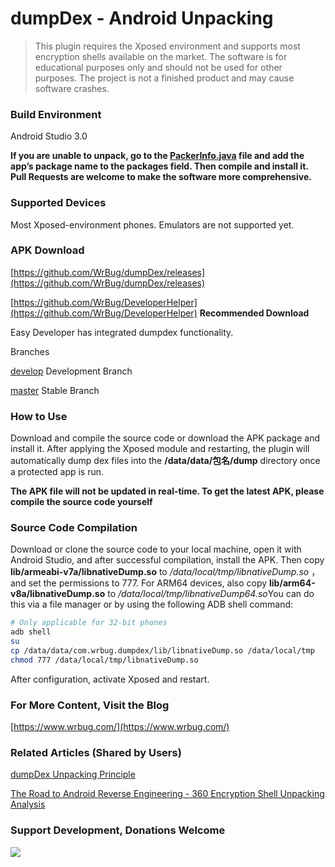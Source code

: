 # dumpDex - Android Unpacking

> This plugin requires the Xposed environment and supports most encryption shells available on the market. The software is for educational purposes only and should not be used for other purposes. The project is not a finished product and may cause software crashes.

### Build Environment

Android Studio 3.0

**If you are unable to unpack, go to the [PackerInfo.java](app/src/main/java/com/wrbug/dumpdex/PackerInfo.java#L31) file and add the app’s package name to the packages field. Then compile and install it. Pull Requests are welcome to make the software more comprehensive.**

### Supported Devices

Most Xposed-environment phones. Emulators are not supported yet.

### APK Download

[https://github.com/WrBug/dumpDex/releases](https://github.com/WrBug/dumpDex/releases)

[https://github.com/WrBug/DeveloperHelper](https://github.com/WrBug/DeveloperHelper)  **Recommended Download**

Easy Developer has integrated dumpdex functionality.

Branches

[develop](https://github.com/WrBug/dumpDex/tree/develop) Development Branch


[master](https://github.com/WrBug/dumpDex/tree/master) Stable Branch

### How to Use

Download and compile the source code or download the APK package and install it. After applying the Xposed module and restarting, the plugin will automatically dump dex files into the **/data/data/包名/dump** directory once a protected app is run.

**The APK file will not be updated in real-time. To get the latest APK, please compile the source code yourself**




### Source Code Compilation

Download or clone the source code to your local machine, open it with Android Studio, and after successful compilation, install the APK. Then copy **lib/armeabi-v7a/libnativeDump.so** to */data/local/tmp/libnativeDump.so* ，and set the permissions to 777. For ARM64 devices, also copy **lib/arm64-v8a/libnativeDump.so** to */data/local/tmp/libnativeDump64.so*You can do this via a file manager or by using the following ADB shell command:

```bash
# Only applicable for 32-bit phones
adb shell
su
cp /data/data/com.wrbug.dumpdex/lib/libnativeDump.so /data/local/tmp
chmod 777 /data/local/tmp/libnativeDump.so

```

After configuration, activate Xposed and restart.

### For More Content, Visit the Blog

[https://www.wrbug.com/](https://www.wrbug.com/)

### Related Articles (Shared by Users)

[dumpDex Unpacking Principle](http://liteng1220.com/blog/articles/dumpdex-principle/)

[The Road to Android Reverse Engineering - 360 Encryption Shell Unpacking Analysis](https://juejin.im/post/5c1934226fb9a04a0b221c3c)

### Support Development, Donations Welcome

![](/pay.png)



